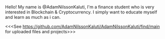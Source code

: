 Hello! My name is @AdamNilssonKaluti, I'm a finance student who is very interested in Blockchain & Cryptocurrency. I simply want to educate myself and learn as much as i can. 

<<<See https://github.com/AdamNilssonKaluti/AdamNilssonKaluti/find/main for uploaded files and projects>>>


